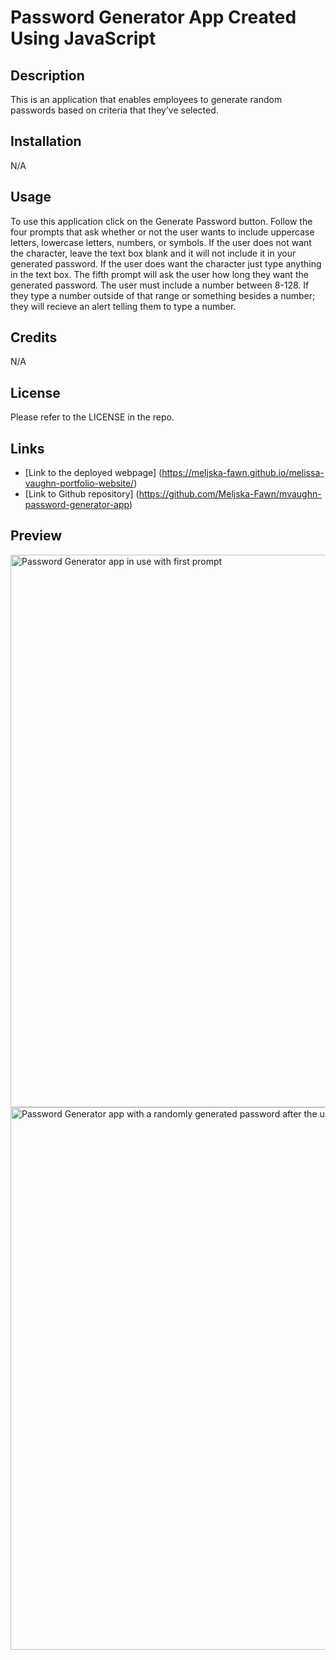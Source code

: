 # Password Generator App Created Using JavaScript

## Description

This is an application that enables employees to generate random passwords based on criteria that they’ve selected.

## Installation

N/A

## Usage

To use this application click on the Generate Password button. Follow the four prompts that ask whether or not the user wants to include uppercase letters, lowercase letters, numbers, or symbols. If the user does not want the character, leave the text box blank and it will not include it in your generated password. If the user does want the character just type anything in the text box. The fifth prompt will ask the user how long they want the generated password. The user must include a number between 8-128. If they type a number outside of that range or something besides a number; they will recieve an alert telling them to type a number. 

## Credits

N/A

## License

Please refer to the LICENSE in the repo.

## Links

* [Link to the deployed webpage] (https://meljska-fawn.github.io/melissa-vaughn-portfolio-website/)
* [Link to Github repository] (https://github.com/Meljska-Fawn/mvaughn-password-generator-app)


## Preview

<img width="884" alt="Password Generator app in use with first prompt" src="https://user-images.githubusercontent.com/119278059/213058988-9e353937-beb4-493d-87ae-e60d86e4302b.png">


<img width="868" alt="Password Generator app with a randomly generated password after the user responded to the prompts" src="https://user-images.githubusercontent.com/119278059/213059142-efe935b9-dfd9-4371-a620-cfeeb83159b3.png">
